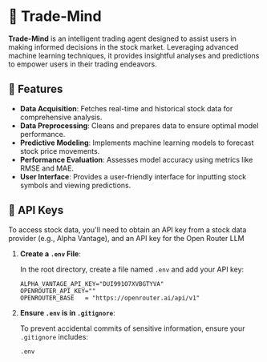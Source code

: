 # 🧠 Trade-Mind

**Trade-Mind** is an intelligent trading agent designed to assist users in making informed decisions in the stock market. Leveraging advanced machine learning techniques, it provides insightful analyses and predictions to empower users in their trading endeavors.

## 🚀 Features

* **Data Acquisition**: Fetches real-time and historical stock data for comprehensive analysis.
* **Data Preprocessing**: Cleans and prepares data to ensure optimal model performance.
* **Predictive Modeling**: Implements machine learning models to forecast stock price movements.
* **Performance Evaluation**: Assesses model accuracy using metrics like RMSE and MAE.
* **User Interface**: Provides a user-friendly interface for inputting stock symbols and viewing predictions.



## 🔑 API Keys

To access stock data, you'll need to obtain an API key from a stock data provider (e.g., Alpha Vantage), and an API key for the Open Router LLM

1. **Create a `.env` File**:

   In the root directory, create a file named `.env` and add your API key:

   ```env
   ALPHA_VANTAGE_API_KEY="DUI991O7XVBGTYVA"
   OPENROUTER_API_KEY=""
   OPENROUTER_BASE   = "https://openrouter.ai/api/v1"
   ```



2. **Ensure `.env` is in `.gitignore`**:

   To prevent accidental commits of sensitive information, ensure your `.gitignore` includes:

   ```gitignore
   .env
   ```

